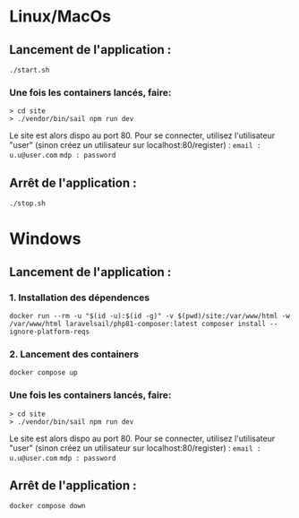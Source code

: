 # Linux/MacOs
## Lancement de l'application :
```./start.sh```
    
### Une fois les containers lancés, faire:
    > cd site
    > ./vendor/bin/sail npm run dev

Le site est alors dispo au port 80. 
Pour se connecter, utilisez l'utilisateur "user" (sinon créez un utilisateur sur localhost:80/register) :
```email : u.u@user.com```
```mdp : password```


## Arrêt de l'application :
```./stop.sh```

# Windows
## Lancement de l'application :
### 1. Installation des dépendences
```docker run --rm -u "$(id -u):$(id -g)" -v $(pwd)/site:/var/www/html -w /var/www/html laravelsail/php81-composer:latest composer install --ignore-platform-reqs```

### 2. Lancement des containers
```docker compose up```

### Une fois les containers lancés, faire:
    > cd site
    > ./vendor/bin/sail npm run dev

Le site est alors dispo au port 80.
Pour se connecter, utilisez l'utilisateur "user" (sinon créez un utilisateur sur localhost:80/register)  :
```email : u.u@user.com```
```mdp : password```

## Arrêt de l'application :
```docker compose down```